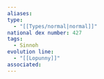 ```yaml
---
aliases: 
type:
  - "[[Types/normal|normal]]"
national dex number: 427
tags:
  - Sinnoh
evolution line:
  - "[[Lopunny]]"
associated:
---
```

